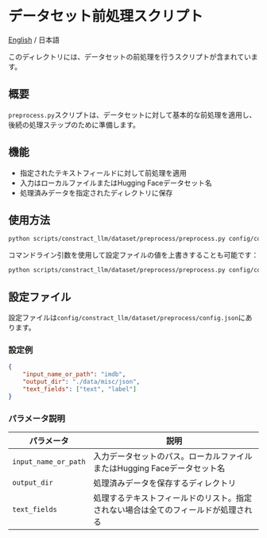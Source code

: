 # データセット前処理スクリプト

[English](README.md) / 日本語

このディレクトリには、データセットの前処理を行うスクリプトが含まれています。

## 概要

`preprocess.py`スクリプトは、データセットに対して基本的な前処理を適用し、後続の処理ステップのために準備します。

## 機能

- 指定されたテキストフィールドに対して前処理を適用
- 入力はローカルファイルまたはHugging Faceデータセット名
- 処理済みデータを指定されたディレクトリに保存

## 使用方法

```bash
python scripts/constract_llm/dataset/preprocess/preprocess.py config/constract_llm/dataset/preprocess/config.json
```

コマンドライン引数を使用して設定ファイルの値を上書きすることも可能です：

```bash
python scripts/constract_llm/dataset/preprocess/preprocess.py config/constract_llm/dataset/preprocess/config.json --text_fields='["content"]'
```

## 設定ファイル

設定ファイルは`config/constract_llm/dataset/preprocess/config.json`にあります。

### 設定例

```json
{
    "input_name_or_path": "imdb",
    "output_dir": "./data/misc/json",
    "text_fields": ["text", "label"]
}
```

### パラメータ説明

| パラメータ | 説明 |
|------------|------|
| `input_name_or_path` | 入力データセットのパス。ローカルファイルまたはHugging Faceデータセット名 |
| `output_dir` | 処理済みデータを保存するディレクトリ |
| `text_fields` | 処理するテキストフィールドのリスト。指定されない場合は全てのフィールドが処理される |
